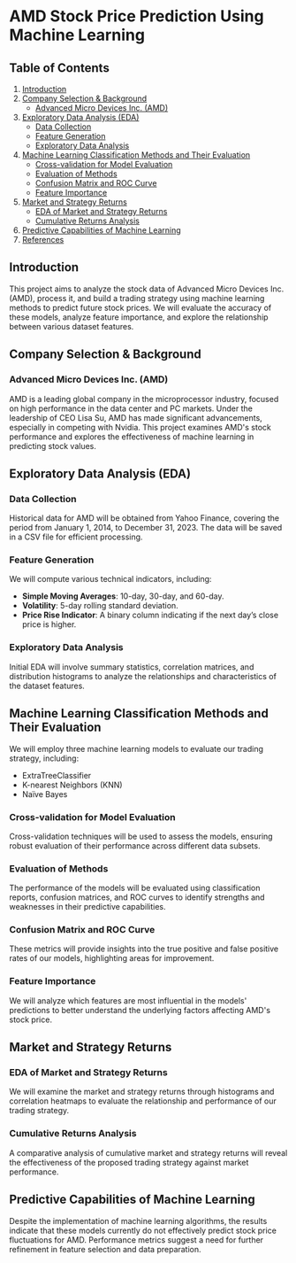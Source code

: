 # AMD Stock Price Prediction Using Machine Learning

## Table of Contents
1. [Introduction](#introduction)
2. [Company Selection & Background](#company-selection--background)
   - [Advanced Micro Devices Inc. (AMD)](#advanced-micro-devices-inc-amd)
3. [Exploratory Data Analysis (EDA)](#exploratory-data-analysis-eda)
   - [Data Collection](#data-collection)
   - [Feature Generation](#feature-generation)
   - [Exploratory Data Analysis](#exploratory-data-analysis)
4. [Machine Learning Classification Methods and Their Evaluation](#machine-learning-classification-methods-and-their-evaluation)
   - [Cross-validation for Model Evaluation](#cross-validation-for-model-evaluation)
   - [Evaluation of Methods](#evaluation-of-methods)
   - [Confusion Matrix and ROC Curve](#confusion-matrix-and-roc-curve)
   - [Feature Importance](#feature-importance)
5. [Market and Strategy Returns](#market-and-strategy-returns)
   - [EDA of Market and Strategy Returns](#eda-of-market-and-strategy-returns)
   - [Cumulative Returns Analysis](#cumulative-returns-analysis)
6. [Predictive Capabilities of Machine Learning](#predictive-capabilities-of-machine-learning)
7. [References](#references)

## Introduction
This project aims to analyze the stock data of Advanced Micro Devices Inc. (AMD), process it, and build a trading strategy using machine learning methods to predict future stock prices. We will evaluate the accuracy of these models, analyze feature importance, and explore the relationship between various dataset features.

## Company Selection & Background

### Advanced Micro Devices Inc. (AMD)
AMD is a leading global company in the microprocessor industry, focused on high performance in the data center and PC markets. Under the leadership of CEO Lisa Su, AMD has made significant advancements, especially in competing with Nvidia. This project examines AMD's stock performance and explores the effectiveness of machine learning in predicting stock values.

## Exploratory Data Analysis (EDA)

### Data Collection
Historical data for AMD will be obtained from Yahoo Finance, covering the period from January 1, 2014, to December 31, 2023. The data will be saved in a CSV file for efficient processing.

### Feature Generation
We will compute various technical indicators, including:
- **Simple Moving Averages**: 10-day, 30-day, and 60-day.
- **Volatility**: 5-day rolling standard deviation.
- **Price Rise Indicator**: A binary column indicating if the next day’s close price is higher.

### Exploratory Data Analysis
Initial EDA will involve summary statistics, correlation matrices, and distribution histograms to analyze the relationships and characteristics of the dataset features.

## Machine Learning Classification Methods and Their Evaluation
We will employ three machine learning models to evaluate our trading strategy, including:
- ExtraTreeClassifier
- K-nearest Neighbors (KNN)
- Naïve Bayes

### Cross-validation for Model Evaluation
Cross-validation techniques will be used to assess the models, ensuring robust evaluation of their performance across different data subsets.

### Evaluation of Methods
The performance of the models will be evaluated using classification reports, confusion matrices, and ROC curves to identify strengths and weaknesses in their predictive capabilities.

### Confusion Matrix and ROC Curve
These metrics will provide insights into the true positive and false positive rates of our models, highlighting areas for improvement.

### Feature Importance
We will analyze which features are most influential in the models' predictions to better understand the underlying factors affecting AMD's stock price.

## Market and Strategy Returns

### EDA of Market and Strategy Returns
We will examine the market and strategy returns through histograms and correlation heatmaps to evaluate the relationship and performance of our trading strategy.

### Cumulative Returns Analysis
A comparative analysis of cumulative market and strategy returns will reveal the effectiveness of the proposed trading strategy against market performance.

## Predictive Capabilities of Machine Learning
Despite the implementation of machine learning algorithms, the results indicate that these models currently do not effectively predict stock price fluctuations for AMD. Performance metrics suggest a need for further refinement in feature selection and data preparation.

